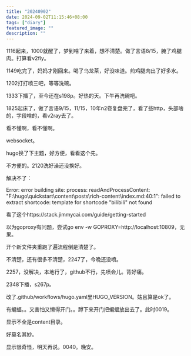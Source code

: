 ```yaml
---
title: "20240902"
date: 2024-09-02T11:15:46+08:00
tags: ["diary"]
featured_image: ""
description: ""
---
```

1116起来，1000就醒了，梦到啥了来着，想不清楚。做了言语8/15，腌了鸡腿肉。打算看v2fly。

1149吃完了，妈妈才刚回来。喝了乌龙茶，好没味道。煎鸡腿肉出了好多水。

1202打打喷三吧，等等洗碗。

1333下播了，至今还在s198p。好热的天。下午再洗碗吧。

1825起床了，做了言语9/15，11/15，10年n2卷复盘完了，看了些http，头部啥的，字段啥的，看v2ray去了。

看不懂啊，看不懂啊。

websocket。

hugo换了下主题，好方便，看看这个先。

不方便的。2120洗好澡还没换好。

解决不了：

Error: error building site: process: readAndProcessContent: "F:\hugo\quickstart\content\posts\rich-content\index.md:40:1": failed to extract shortcode: template for shortcode "bilibili" not found

看了这个https://stack.jimmycai.com/guide/getting-started

以为goproxy有问题，尝试go env -w GOPROXY=http://localhost:10809，无果。

开个新文件夹重跑了遍流程倒是清楚了。

不清楚，还有很多不清楚，2247了，今晚还没喷。

2257，没解决，本地行了，github不行，先喷会儿。背好痛。

2348下播，s267p。

改了.github/workflows/hugo.yaml里HUGO_VERSION。姑且算是ok了。

有蝙蝠。。又害怕又懒得开门。。蹲下来开门把蝙蝠放出去了。此时0019。

显示不全是content目录。

好莫名其妙。

显示很奇怪，明天再说。0040。晚安。
